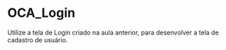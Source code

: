 # OCA_Login
Utilize a tela de Login criado na aula anterior, para desenvolver a tela de cadastro de usuário.
